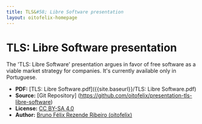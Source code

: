 ```yaml
---
title: TLS&#58; Libre Software presentation
layout: oitofelix-homepage
---
```

# TLS: Libre Software presentation

The 'TLS: Libre Software' presentation argues in favor of free
software as a viable market strategy for companies.  It's currently
available only in Portuguese.

- **PDF:** [TLS: Libre Software.pdf]({{site.baseurl}}/TLS: Libre Software.pdf)
- **Source:** [Git Repository] (https://github.com/oitofelix/presentation-tls-libre-software)
- **License:** [CC BY-SA 4.0](http://creativecommons.org/licenses/by-sa/4.0/)
- **Author:** [Bruno Félix Rezende Ribeiro (oitofelix)](http://oitofelix.github.io/)
